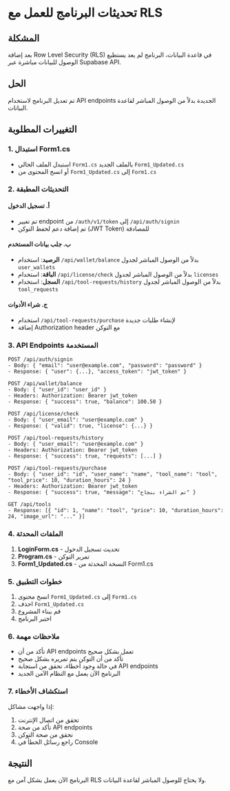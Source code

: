 # تحديثات البرنامج للعمل مع RLS

## المشكلة
بعد إضافة Row Level Security (RLS) في قاعدة البيانات، البرنامج لم يعد يستطيع الوصول للبيانات مباشرة عبر Supabase API.

## الحل
تم تعديل البرنامج لاستخدام API endpoints الجديدة بدلاً من الوصول المباشر لقاعدة البيانات.

## التغييرات المطلوبة

### 1. استبدال Form1.cs
- استبدل الملف الحالي `Form1.cs` بالملف الجديد `Form1_Updated.cs`
- أو انسخ المحتوى من `Form1_Updated.cs` إلى `Form1.cs`

### 2. التحديثات المطبقة

#### أ. تسجيل الدخول
- تم تغيير endpoint من `/auth/v1/token` إلى `/api/auth/signin`
- تم إضافة دعم لحفظ التوكن (JWT Token) للمصادقة

#### ب. جلب بيانات المستخدم
- **الرصيد**: استخدام `/api/wallet/balance` بدلاً من الوصول المباشر لجدول `user_wallets`
- **الباقة**: استخدام `/api/license/check` بدلاً من الوصول المباشر لجدول `licenses`
- **السجل**: استخدام `/api/tool-requests/history` بدلاً من الوصول المباشر لجدول `tool_requests`

#### ج. شراء الأدوات
- استخدام `/api/tool-requests/purchase` لإنشاء طلبات جديدة
- إضافة Authorization header مع التوكن

### 3. API Endpoints المستخدمة

```
POST /api/auth/signin
- Body: { "email": "user@example.com", "password": "password" }
- Response: { "user": {...}, "access_token": "jwt_token" }

POST /api/wallet/balance
- Body: { "user_id": "user_id" }
- Headers: Authorization: Bearer jwt_token
- Response: { "success": true, "balance": 100.50 }

POST /api/license/check
- Body: { "user_email": "user@example.com" }
- Response: { "valid": true, "license": {...} }

POST /api/tool-requests/history
- Body: { "user_email": "user@example.com" }
- Headers: Authorization: Bearer jwt_token
- Response: { "success": true, "requests": [...] }

POST /api/tool-requests/purchase
- Body: { "user_id": "id", "user_name": "name", "tool_name": "tool", "tool_price": 10, "duration_hours": 24 }
- Headers: Authorization: Bearer jwt_token
- Response: { "success": true, "message": "تم الشراء بنجاح" }

GET /api/tools
- Response: [{ "id": 1, "name": "tool", "price": 10, "duration_hours": 24, "image_url": "..." }]
```

### 4. الملفات المحدثة

1. **LoginForm.cs** - تحديث تسجيل الدخول
2. **Program.cs** - تمرير التوكن
3. **Form1_Updated.cs** - النسخة المحدثة من Form1.cs

### 5. خطوات التطبيق

1. انسخ محتوى `Form1_Updated.cs` إلى `Form1.cs`
2. احذف `Form1_Updated.cs`
3. قم ببناء المشروع
4. اختبر البرنامج

### 6. ملاحظات مهمة

- تأكد من أن API endpoints تعمل بشكل صحيح
- تأكد من أن التوكن يتم تمريره بشكل صحيح
- في حالة وجود أخطاء، تحقق من استجابة API endpoints
- البرنامج الآن يعمل مع النظام الآمن الجديد

### 7. استكشاف الأخطاء

إذا واجهت مشاكل:
1. تحقق من اتصال الإنترنت
2. تأكد من صحة API endpoints
3. تحقق من صحة التوكن
4. راجع رسائل الخطأ في Console

## النتيجة
البرنامج الآن يعمل بشكل آمن مع RLS ولا يحتاج للوصول المباشر لقاعدة البيانات.


